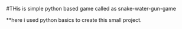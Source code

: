 #THis is simple python based game called as snake-water-gun-game

**here i used python basics to create this small project.
